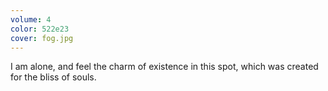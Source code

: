 ```yaml
---
volume: 4
color: 522e23
cover: fog.jpg
---
```

I am alone, and feel the charm of existence in this spot, which was created for the bliss of souls.
